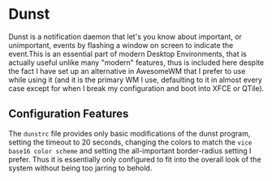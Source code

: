 # Dunst 

Dunst is a notification daemon that let's you know about important, or unimportant, events by flashing a window on screen to indicate the event.This is an essential part of modern Desktop Environments, that is actually useful unlike many "modern" features, thus is included here despite the fact I have set up an alternative in AwesomeWM that I prefer to use while using it (and it is the primary WM I use, defaulting to it in almost every case except for when I break my configuration and boot into XFCE or QTile).


## Configuration Features

The `dunstrc` file provides only basic modifications of the dunst program, setting the timeout to 20 seconds, changing the colors to match the `vice base16 color scheme` and setting the all-important border-radius setting I prefer. Thus it is essentially only configured to fit into the overall look of the system without being too jarring to behold. 
